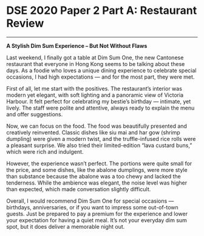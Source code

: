 # DSE 2020 Paper 2 Part A: Restaurant Review

---

__A Stylish Dim Sum Experience – But Not Without Flaws__

Last weekend, I finally got a table at Dim Sum One, the new Cantonese restaurant that everyone in Hong Kong seems to be talking about these days. As a foodie who loves a unique dining experience to celebrate special occasions, I had high expectations — and for the most part, they were met.

First of all, let me start with the positives. The restaurant’s interior was modern yet elegant, with soft lighting and a panoramic view of Victoria Harbour. It felt perfect for celebrating my bestie’s birthday — intimate, yet lively. The staff were polite and attentive, always ready to explain the menu and offer suggestions.

Now, we can focus on the food. The food was beautifully presented and creatively reinvented. Classic dishes like siu mai and har gow (shrimp dumpling) were given a modern twist, and the truffle-infused rice rolls were a pleasant surprise. We also tried their limited-edition “lava custard buns,” which were rich and indulgent.

However, the experience wasn’t perfect. The portions were quite small for the price, and some dishes, like the abalone dumplings, were more style than substance because the abalone was a too chewy and lacked the tenderness. While the ambience was elegant, the noise level was higher than expected, which made conversation slightly difficult.

Overall, I would recommend Dim Sum One for special occasions — birthdays, anniversaries, or if you want to impress some out-of-town guests. Just be prepared to pay a premium for the experience and lower your expectation for having a quiet meal. It’s not your everyday dim sum spot, but it does deliver a memorable night out. 
